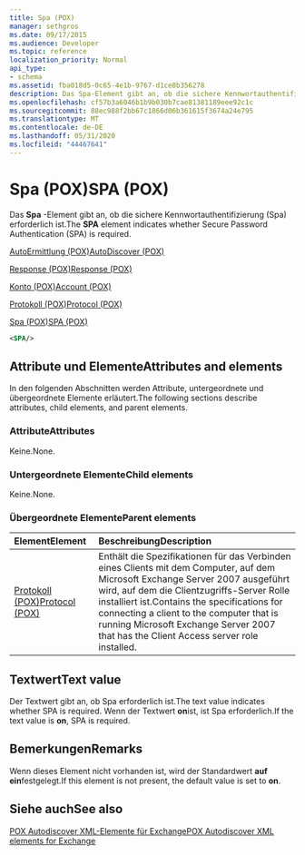 ```yaml
---
title: Spa (POX)
manager: sethgros
ms.date: 09/17/2015
ms.audience: Developer
ms.topic: reference
localization_priority: Normal
api_type:
- schema
ms.assetid: fba018d5-0c65-4e1b-9767-d1ce8b356278
description: Das Spa-Element gibt an, ob die sichere Kennwortauthentifizierung (Spa) erforderlich ist.
ms.openlocfilehash: cf57b3a6046b1b9b030b7cae81381189eee92c1c
ms.sourcegitcommit: 88ec988f2bb67c1866d06b361615f3674a24e795
ms.translationtype: MT
ms.contentlocale: de-DE
ms.lasthandoff: 05/31/2020
ms.locfileid: "44467641"
---
```

# <a name="spa-pox"></a><span data-ttu-id="adc5c-103">Spa (POX)</span><span class="sxs-lookup"><span data-stu-id="adc5c-103">SPA (POX)</span></span>

<span data-ttu-id="adc5c-104">Das **Spa** -Element gibt an, ob die sichere Kennwortauthentifizierung (Spa) erforderlich ist.</span><span class="sxs-lookup"><span data-stu-id="adc5c-104">The **SPA** element indicates whether Secure Password Authentication (SPA) is required.</span></span> 
  
[<span data-ttu-id="adc5c-105">AutoErmittlung (POX)</span><span class="sxs-lookup"><span data-stu-id="adc5c-105">AutoDiscover (POX)</span></span>](autodiscover-pox.md)
  
[<span data-ttu-id="adc5c-106">Response (POX)</span><span class="sxs-lookup"><span data-stu-id="adc5c-106">Response (POX)</span></span>](response-pox.md)
  
[<span data-ttu-id="adc5c-107">Konto (POX)</span><span class="sxs-lookup"><span data-stu-id="adc5c-107">Account (POX)</span></span>](account-pox.md)
  
[<span data-ttu-id="adc5c-108">Protokoll (POX)</span><span class="sxs-lookup"><span data-stu-id="adc5c-108">Protocol (POX)</span></span>](protocol-pox.md)
  
[<span data-ttu-id="adc5c-109">Spa (POX)</span><span class="sxs-lookup"><span data-stu-id="adc5c-109">SPA (POX)</span></span>](spa-pox.md)
  
```xml
<SPA/>
```

## <a name="attributes-and-elements"></a><span data-ttu-id="adc5c-110">Attribute und Elemente</span><span class="sxs-lookup"><span data-stu-id="adc5c-110">Attributes and elements</span></span>

<span data-ttu-id="adc5c-111">In den folgenden Abschnitten werden Attribute, untergeordnete und übergeordnete Elemente erläutert.</span><span class="sxs-lookup"><span data-stu-id="adc5c-111">The following sections describe attributes, child elements, and parent elements.</span></span>
  
### <a name="attributes"></a><span data-ttu-id="adc5c-112">Attribute</span><span class="sxs-lookup"><span data-stu-id="adc5c-112">Attributes</span></span>

<span data-ttu-id="adc5c-113">Keine.</span><span class="sxs-lookup"><span data-stu-id="adc5c-113">None.</span></span>
  
### <a name="child-elements"></a><span data-ttu-id="adc5c-114">Untergeordnete Elemente</span><span class="sxs-lookup"><span data-stu-id="adc5c-114">Child elements</span></span>

<span data-ttu-id="adc5c-115">Keine.</span><span class="sxs-lookup"><span data-stu-id="adc5c-115">None.</span></span>
  
### <a name="parent-elements"></a><span data-ttu-id="adc5c-116">Übergeordnete Elemente</span><span class="sxs-lookup"><span data-stu-id="adc5c-116">Parent elements</span></span>

|<span data-ttu-id="adc5c-117">**Element**</span><span class="sxs-lookup"><span data-stu-id="adc5c-117">**Element**</span></span>|<span data-ttu-id="adc5c-118">**Beschreibung**</span><span class="sxs-lookup"><span data-stu-id="adc5c-118">**Description**</span></span>|
|:-----|:-----|
|[<span data-ttu-id="adc5c-119">Protokoll (POX)</span><span class="sxs-lookup"><span data-stu-id="adc5c-119">Protocol (POX)</span></span>](protocol-pox.md) <br/> |<span data-ttu-id="adc5c-120">Enthält die Spezifikationen für das Verbinden eines Clients mit dem Computer, auf dem Microsoft Exchange Server 2007 ausgeführt wird, auf dem die Clientzugriffs-Server Rolle installiert ist.</span><span class="sxs-lookup"><span data-stu-id="adc5c-120">Contains the specifications for connecting a client to the computer that is running Microsoft Exchange Server 2007 that has the Client Access server role installed.</span></span>  <br/> |
   
## <a name="text-value"></a><span data-ttu-id="adc5c-121">Textwert</span><span class="sxs-lookup"><span data-stu-id="adc5c-121">Text value</span></span>

<span data-ttu-id="adc5c-122">Der Textwert gibt an, ob Spa erforderlich ist.</span><span class="sxs-lookup"><span data-stu-id="adc5c-122">The text value indicates whether SPA is required.</span></span> <span data-ttu-id="adc5c-123">Wenn der Textwert **on**ist, ist Spa erforderlich.</span><span class="sxs-lookup"><span data-stu-id="adc5c-123">If the text value is **on**, SPA is required.</span></span>
  
## <a name="remarks"></a><span data-ttu-id="adc5c-124">Bemerkungen</span><span class="sxs-lookup"><span data-stu-id="adc5c-124">Remarks</span></span>

<span data-ttu-id="adc5c-125">Wenn dieses Element nicht vorhanden ist, wird der Standardwert **auf ein**festgelegt.</span><span class="sxs-lookup"><span data-stu-id="adc5c-125">If this element is not present, the default value is set to **on**.</span></span>
  
## <a name="see-also"></a><span data-ttu-id="adc5c-126">Siehe auch</span><span class="sxs-lookup"><span data-stu-id="adc5c-126">See also</span></span>



[<span data-ttu-id="adc5c-127">POX Autodiscover XML-Elemente für Exchange</span><span class="sxs-lookup"><span data-stu-id="adc5c-127">POX Autodiscover XML elements for Exchange</span></span>](pox-autodiscover-xml-elements-for-exchange.md)

